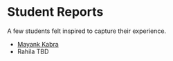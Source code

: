 # Student Reports

A few students felt inspired to capture their experience.

  - [Mayank Kabra](https://github.com/mayank-kabra2001/OpenVSD-2020-TL-verilog-session)
  - Rahila TBD
